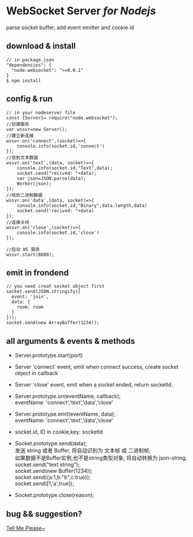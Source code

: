 # WebSocket Server <i>for Nodejs</i>

parse socket buffer, add event emitter and cookie id

## download & install
    // in package.json
    "dependencies": {
      "node.websocket": ">=0.0.1"
    }
    $ npm install

## config & run
    
    // in your nodeserver file
    const {Server}= require("node.websocket");
    //创建服务
    var wssvr=new Server();
    //建立新连接
    wssvr.on('connect',(socket)=>{
        console.info(socket.id,'connect')
    });
    //收到文本数据
    wssvr.on('text',(data, socket)=>{
        console.info(socket.id,"Text",data);
        socket.send("recived: "+data);
        var json=JSON.parse(data);
        Worker(json);
    });
    //收到二进制数据
    wssvr.on('data',(data, socket)=>{
        console.info(socket.id,"Binary",data.length,data)
        socket.send("recived: "+data)
    });
    //连接关闭
    wssvr.on('close',(socket)=>{
        console.info(socket.id,'close')
    });

    //启动 WS 服务
    wssvr.start(8088);

## emit in frondend
    // you need creat socket object first
    socket.send(JSON.stringify({
      event: 'join',
      data: {
        room: room
      }
    }));
    socket.send(new ArrayBuffer(1234));

## all arguments & events & methods

* Server.prototype.start(port)

* Server 'connect' event, emit when connect success, create socket object in callback

* Server 'close' event, emit when a socket ended, return socketId.

* Server.prototype.on(eventName, callback);  
    eventName: 'connect','text','data','close'

* Server.prototype.emit(eventName, data);  
    eventName: 'connect','text','data','close'

* socket.id, ID in cookie,key: socketId

* Socket.prototype.send(data);  
    发送 string 或者 Buffer, 将自动识别为 文本帧 或 二进制帧;  
    如果数据不是Buffer实例,也不是string类型对象, 将自动转换为 json-string.  
    socket.send("text string");  
    socket.send(new Buffer(1234));  
    socket.send({a:1,b:"b",c:true});  
    socket.send([1,'a',true]);

* Socket.prototype.close(reason);

## bug && suggestion?
[Tell Me Please~](https://github.com/lzpong/node.websocket/issues)
